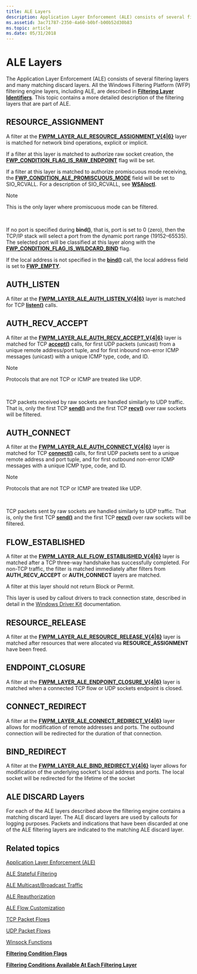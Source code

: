 ```yaml
---
title: ALE Layers
description: Application Layer Enforcement (ALE) consists of several filtering layers and many matching discard layers.
ms.assetid: 3ac71787-2350-4a60-b0bf-b00b52d30b83
ms.topic: article
ms.date: 05/31/2018
---
```


# ALE Layers

The Application Layer Enforcement (ALE) consists of several filtering layers and many matching discard layers. All the Windows Filtering Platform (WFP) filtering engine layers, including ALE, are described in [**Filtering Layer Identifiers**](management-filtering-layer-identifiers-.md). This topic contains a more detailed description of the filtering layers that are part of ALE.

## RESOURCE\_ASSIGNMENT

A filter at the [**FWPM\_LAYER\_ALE\_RESOURCE\_ASSIGNMENT\_V{4\|6}**](management-filtering-layer-identifiers-.md) layer is matched for network bind operations, explicit or implicit.

If a filter at this layer is matched to authorize raw socket creation, the [**FWP\_CONDITION\_FLAG\_IS\_RAW\_ENDPOINT**](filtering-condition-flags-.md) flag will be set.

If a filter at this layer is matched to authorize promiscuous mode receiving, the [**FWP\_CONDITION\_ALE\_PROMISCUOUS\_MODE**](filtering-condition-identifiers-.md) field will be set to SIO\_RCVALL. For a description of SIO\_RCVALL, see [**WSAIoctl**](https://docs.microsoft.com/windows/desktop/api/winsock2/nf-winsock2-wsaioctl).

> [!Note]  
> This is the only layer where promiscuous mode can be filtered.

 

If no port is specified during **bind()**, that is, port is set to 0 (zero), then the TCP/IP stack will select a port from the dynamic port range (19152–65535). The selected port will be classified at this layer along with the [**FWP\_CONDITION\_FLAG\_IS\_WILDCARD\_BIND**](filtering-condition-flags-.md) flag.

If the local address is not specified in the [**bind()**](https://docs.microsoft.com/windows/desktop/api/winsock/nf-winsock-bind) call, the local address field is set to [**FWP\_EMPTY**](/windows/desktop/api/Fwptypes/ne-fwptypes-fwp_data_type).

## AUTH\_LISTEN

A filter at the [**FWPM\_LAYER\_ALE\_AUTH\_LISTEN\_V{4\|6}**](management-filtering-layer-identifiers-.md) layer is matched for TCP [**listen()**](https://docs.microsoft.com/windows/desktop/api/winsock2/nf-winsock2-listen) calls.

## AUTH\_RECV\_ACCEPT

A filter at the [**FWPM\_LAYER\_ALE\_AUTH\_RECV\_ACCEPT\_V{4\|6}**](management-filtering-layer-identifiers-.md) layer is matched for TCP [**accept()**](https://docs.microsoft.com/windows/desktop/api/winsock2/nf-winsock2-accept) calls, for first UDP packets (unicast) from a unique remote address/port tuple, and for first inbound non-error ICMP messages (unicast) with a unique ICMP type, code, and ID.

> [!Note]  
> Protocols that are not TCP or ICMP are treated like UDP.

 

TCP packets received by raw sockets are handled similarly to UDP traffic. That is, only the first TCP [**send()**](https://docs.microsoft.com/windows/desktop/api/winsock2/nf-winsock2-send) and the first TCP [**recv()**](https://docs.microsoft.com/windows/desktop/api/winsock/nf-winsock-recv) over raw sockets will be filtered.

## AUTH\_CONNECT

A filter at the [**FWPM\_LAYER\_ALE\_AUTH\_CONNECT\_V{4\|6}**](management-filtering-layer-identifiers-.md) layer is matched for TCP [**connect()**](https://docs.microsoft.com/windows/desktop/api/winsock2/nf-winsock2-connect) calls, for first UDP packets sent to a unique remote address and port tuple, and for first outbound non-error ICMP messages with a unique ICMP type, code, and ID.

> [!Note]  
> Protocols that are not TCP or ICMP are treated like UDP.

 

TCP packets sent by raw sockets are handled similarly to UDP traffic. That is, only the first TCP [**send()**](https://docs.microsoft.com/windows/desktop/api/winsock2/nf-winsock2-send) and the first TCP [**recv()**](https://docs.microsoft.com/windows/desktop/api/winsock/nf-winsock-recv) over raw sockets will be filtered.

## FLOW\_ESTABLISHED

A filter at the [**FWPM\_LAYER\_ALE\_FLOW\_ESTABLISHED\_V{4\|6}**](management-filtering-layer-identifiers-.md) layer is matched after a TCP three-way handshake has successfully completed. For non-TCP traffic, the filter is matched immediately after filters from **AUTH\_RECV\_ACCEPT** or **AUTH\_CONNECT** layers are matched.

A filter at this layer should not return Block or Permit.

This layer is used by callout drivers to track connection state, described in detail in the [Windows Driver Kit](https://msdn.microsoft.com/library/ff571068.aspx) documentation.

## RESOURCE\_RELEASE

A filter at the [**FWPM\_LAYER\_ALE\_RESOURCE\_RELEASE\_V{4\|6}**](management-filtering-layer-identifiers-.md) layer is matched after resources that were allocated via **RESOURCE\_ASSIGNMENT** have been freed.

## ENDPOINT\_CLOSURE

A filter at the [**FWPM\_LAYER\_ALE\_ENDPOINT\_CLOSURE\_V{4\|6}**](management-filtering-layer-identifiers-.md) layer is matched when a connected TCP flow or UDP sockets endpoint is closed.

## CONNECT\_REDIRECT

A filter at the [**FWPM\_LAYER\_ALE\_CONNECT\_REDIRECT\_V{4\|6}**](management-filtering-layer-identifiers-.md) layer allows for modification of remote addresses and ports. The outbound connection will be redirected for the duration of that connection.

## BIND\_REDIRECT

A filter at the [**FWPM\_LAYER\_ALE\_BIND\_REDIRECT\_V{4\|6}**](management-filtering-layer-identifiers-.md) layer allows for modification of the underlying socket's local address and ports. The local socket will be redirected for the lifetime of the socket

## ALE DISCARD Layers

For each of the ALE layers described above the filtering engine contains a matching discard layer. The ALE discard layers are used by callouts for logging purposes. Packets and indications that have been discarded at one of the ALE filtering layers are indicated to the matching ALE discard layer.

## Related topics

<dl> <dt>

[Application Layer Enforcement (ALE)](application-layer-enforcement--ale-.md)
</dt> <dt>

[ALE Stateful Filtering](ale-stateful-filtering.md)
</dt> <dt>

[ALE Multicast/Broadcast Traffic](ale-multicast-broadcast-traffic.md)
</dt> <dt>

[ALE Reauthorization](ale-re-authorization.md)
</dt> <dt>

[ALE Flow Customization](ale-flow-customization.md)
</dt> <dt>

[TCP Packet Flows](tcp-packet-flows.md)
</dt> <dt>

[UDP Packet Flows](udp-packet-flows.md)
</dt> <dt>

[Winsock Functions](https://docs.microsoft.com/windows/desktop/WinSock/winsock-functions)
</dt> <dt>

[**Filtering Condition Flags**](filtering-condition-flags-.md)
</dt> <dt>

[**Filtering Conditions Available At Each Filtering Layer**](filtering-conditions-available-at-each-filtering-layer.md)
</dt> </dl>

 

 




